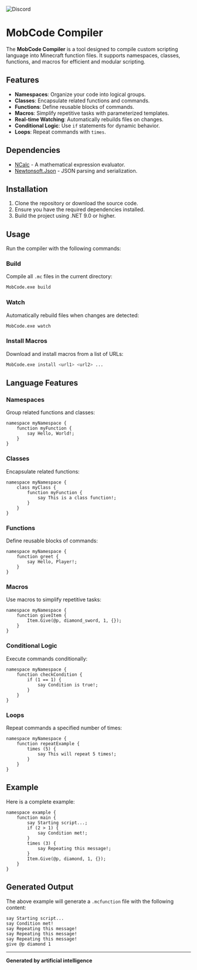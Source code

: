 ![Discord](https://img.shields.io/discord/1380225285869404270?style=for-the-badge)
# MobCode Compiler

The **MobCode Compiler** is a tool designed to compile custom scripting language into Minecraft function files. It supports namespaces, classes, functions, and macros for efficient and modular scripting.

## Features

- **Namespaces**: Organize your code into logical groups.
- **Classes**: Encapsulate related functions and commands.
- **Functions**: Define reusable blocks of commands.
- **Macros**: Simplify repetitive tasks with parameterized templates.
- **Real-time Watching**: Automatically rebuilds files on changes.
- **Conditional Logic**: Use `if` statements for dynamic behavior.
- **Loops**: Repeat commands with `times`.

## Dependencies

- [NCalc](https://github.com/ncalc/ncalc) - A mathematical expression evaluator.
- [Newtonsoft.Json](https://github.com/JamesNK/Newtonsoft.Json) - JSON parsing and serialization.

## Installation

1. Clone the repository or download the source code.
2. Ensure you have the required dependencies installed.
3. Build the project using .NET 9.0 or higher.

## Usage

Run the compiler with the following commands:

### Build
Compile all `.mc` files in the current directory:
```bash
MobCode.exe build
```

### Watch
Automatically rebuild files when changes are detected:
```bash
MobCode.exe watch
```

### Install Macros
Download and install macros from a list of URLs:
```bash
MobCode.exe install <url1> <url2> ...
```

## Language Features

### Namespaces
Group related functions and classes:
```mc
namespace myNamespace {
    function myFunction {
        say Hello, World!;
    }
}
```

### Classes
Encapsulate related functions:
```mc
namespace myNamespace {
    class myClass {
        function myFunction {
            say This is a class function!;
        }
    }
}
```

### Functions
Define reusable blocks of commands:
```mc
namespace myNamespace {
    function greet {
        say Hello, Player!;
    }
}
```

### Macros
Use macros to simplify repetitive tasks:
```mc
namespace myNamespace {
    function giveItem {
        Item.Give(@p, diamond_sword, 1, {});
    }
}
```

### Conditional Logic
Execute commands conditionally:
```mc
namespace myNamespace {
    function checkCondition {
        if (1 == 1) {
            say Condition is true!;
        }
    }
}
```

### Loops
Repeat commands a specified number of times:
```mc
namespace myNamespace {
    function repeatExample {
        times (5) {
            say This will repeat 5 times!;
        }
    }
}
```

## Example

Here is a complete example:
```mc
namespace example {
    function main {
        say Starting script...;
        if (2 > 1) {
            say Condition met!;
        }
        times (3) {
            say Repeating this message!;
        }
        Item.Give(@p, diamond, 1, {});
    }
}
```

## Generated Output

The above example will generate a `.mcfunction` file with the following content:
```mcfunction
say Starting script...
say Condition met!
say Repeating this message!
say Repeating this message!
say Repeating this message!
give @p diamond 1
```

---

**Generated by artificial intelligence**